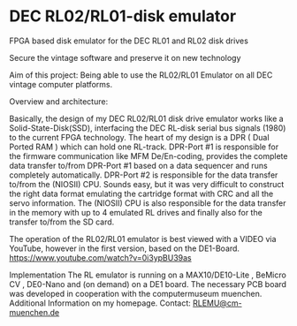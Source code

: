# DEC RL02/RL01-disk emulator
FPGA based disk emulator for the DEC RL01 and RL02 disk drives


Secure the vintage software and preserve it on new technology

Aim of this project: Being able to use the RL02/RL01 Emulator on all DEC vintage computer platforms.



Overview and architecture:

Basically, the design of my DEC RL02/RL01 disk drive emulator works like a Solid-State-Disk(SSD),
interfacing the DEC RL-disk serial bus signals (1980) to the current FPGA technology. 
The heart of my design is a DPR ( Dual Ported RAM ) which can hold one RL-track.
DPR-Port #1 is responsible for the firmware communication like MFM De/En-coding, provides the 
complete data transfer to/from  DPR-Port #1 based on a data sequencer and runs completely automatically.
DPR-Port #2 is responsible for the data transfer to/from the (NIOSII) CPU. Sounds easy, but it was very
difficult to construct the right data format emulating the cartridge format with CRC and all the servo 
information. The (NIOSII) CPU is also responsible for the data transfer in the memory with up to 
4 emulated RL drives and finally also for the transfer to/from the SD card.

The operation of the RL02/RL01 emulator is best viewed with a VIDEO via YouTube, however
in the first version, based on the DE1-Board. https://www.youtube.com/watch?v=0i3ypBU39as


Implementation
The RL emulator is running on a MAX10/DE10-Lite , BeMicro CV , DE0-Nano and (on demand) on a DE1 board.
The necessary PCB board was developed in cooperation with the computermuseum muenchen. 
Additional Information on my homepage. Contact: RLEMU@cm-muenchen.de


